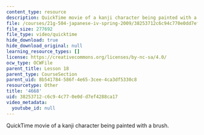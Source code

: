 ```yaml
---
content_type: resource
description: QuickTime movie of a kanji character being painted with a brush.
file: /courses/21g-504-japanese-iv-spring-2009/38253712c6c94c770e0dd7ef4288ca17_4668.mov
file_size: 277692
file_type: video/quicktime
hide_download: true
hide_download_original: null
learning_resource_types: []
license: https://creativecommons.org/licenses/by-nc-sa/4.0/
ocw_type: OCWFile
parent_title: Lesson 18
parent_type: CourseSection
parent_uid: 8b541784-586f-4e65-3cee-4ca3df5330c8
resourcetype: Other
title: '4668'
uid: 38253712-c6c9-4c77-0e0d-d7ef4288ca17
video_metadata:
  youtube_id: null
---
```

QuickTime movie of a kanji character being painted with a brush.
